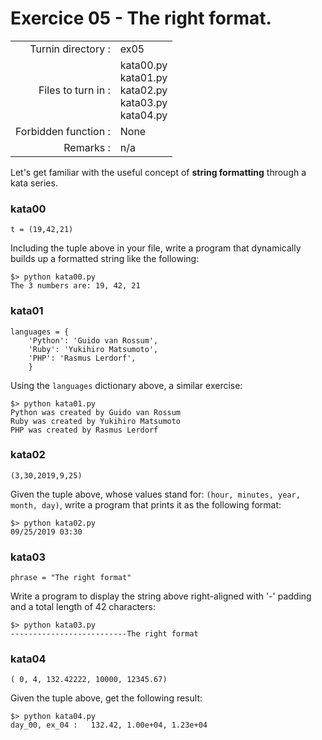 # Exercice 05 - The right format.

|                         |                    |
| -----------------------:| ------------------ |
|   Turnin directory :    |  ex05              |
|   Files to turn in :    |  kata00.py<br>kata01.py<br>kata02.py<br>kata03.py<br>kata04.py |
|   Forbidden function :  |  None              |
|   Remarks :             |  n/a               |

Let's get familiar with the useful concept of **string formatting** through a kata series.

### kata00

```
t = (19,42,21)
```

Including the tuple above in your file, write a program that dynamically builds up a formatted string like the following:

```console
$> python kata00.py
The 3 numbers are: 19, 42, 21
```

### kata01

```
languages = {
    'Python': 'Guido van Rossum',
    'Ruby': 'Yukihiro Matsumoto',
    'PHP': 'Rasmus Lerdorf',
    }
```

Using the `languages` dictionary above, a similar exercise:

```console
$> python kata01.py
Python was created by Guido van Rossum
Ruby was created by Yukihiro Matsumoto
PHP was created by Rasmus Lerdorf
```

### kata02

```
(3,30,2019,9,25)
```

Given the tuple above, whose values stand for: `(hour, minutes, year, month, day)`, write a program that prints it as the following format:

```console
$> python kata02.py
09/25/2019 03:30
```

### kata03

```
phrase = "The right format"
```

Write a program to display the string above right-aligned with '-' padding and a total length of 42 characters:

```console
$> python kata03.py
--------------------------The right format
```

### kata04

```
( 0, 4, 132.42222, 10000, 12345.67)
```

Given the tuple above, get the following result:

```console
$> python kata04.py
day_00, ex_04 :   132.42, 1.00e+04, 1.23e+04
```
